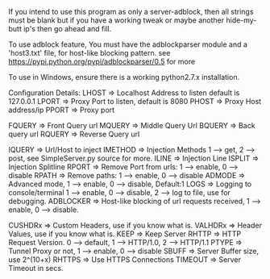 If you intend to use this program as only a server-adblock, then all strings must be blank but if you have a working tweak or maybe another hide-my-butt ip's then go ahead and fill.

To use adblock feature, You must have the adblockparser module and a 'host3.txt' file, for host-like blocking pattern.
see https://pypi.python.org/pypi/adblockparser/0.5 for more

To use in Windows, ensure there is a working python2.7.x installation.

Configuration Details:
LHOST => Localhost Address to listen default is 127.0.0.1
LPORT => Proxy Port to listen, default is 8080
PHOST => Proxy Host address/ip
PPORT => Proxy port 

FQUERY => Front Query url
MQUERY => Middle Query Url
BQUERY => Back query url
RQUERY => Reverse Query url

IQUERY => Url/Host to inject
IMETHOD => Injection Methods 1 --> get, 2 --> post, see SimpleServer.py source for more.
ILINE => Injection Line
ISPLIT => Injection Splitline
RPORT => Remove Port from urls: 1 --> enable, 0 --> disable
RPATH => Remove paths: 1 --> enable, 0 --> disable
ADMODE => Advanced mode, 1 --> enable, 0 --> disable, Default:1
LOGS => Logging to console/terminal 1 --> enable, 0 --> disable, 2 --> log to file, use for debugging.
ADBLOCKER => Host-like blocking of url requests received, 1 --> enable, 0 --> disable.

CUSHDRx => Custom Headers, use if you know what is.
VALHDRx => Header Values, use if you know what is.
KEEP => Keep Server
RHTTP => HTTP Request Version. 0 --> default, 1 --> HTTP/1.0, 2 --> HTTP/1.1
PTYPE => Tunnel Proxy or not, 1 --> enable, 0 --> disable
SBUFF => Server Buffer size, use 2^(10+x)
RHTTPS => Use HTTPS Connections
TIMEOUT => Server Timeout in secs.
